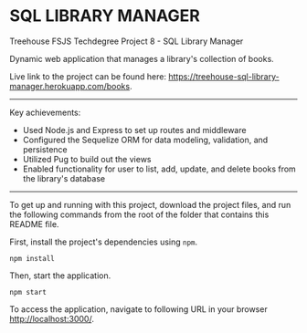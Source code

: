 # SQL LIBRARY MANAGER
Treehouse FSJS Techdegree Project 8 - SQL Library Manager

Dynamic web application that manages a library's collection of books.

Live link to the project can be found here: https://treehouse-sql-library-manager.herokuapp.com/books.

---

Key achievements:
- Used Node.js and Express to set up routes and middleware
- Configured the Sequelize ORM for data modeling, validation, and persistence
- Utilized Pug to build out the views
- Enabled functionality for user to list, add, update, and delete books from the library's database

---

To get up and running with this project, download the project files, and run the following commands from the root of the folder that contains this README file.

First, install the project's dependencies using `npm`.

```
npm install
```

Then, start the application.

```
npm start
```

To access the application, navigate to following URL in your browser [http://localhost:3000/](http://localhost:3000/).
